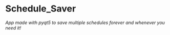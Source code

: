 # Schedule_Saver <br/>
*App made with pyqt5 to save multiple schedules forever and whenever you need it!*

